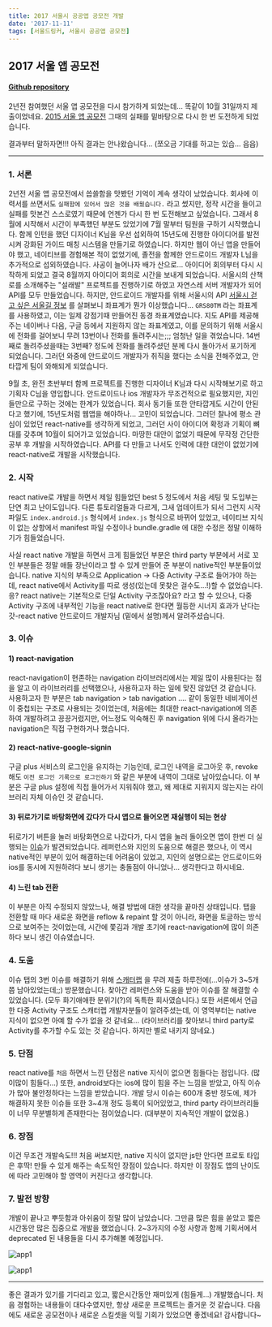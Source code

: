 ```yaml
---
title: 2017 서울시 공공앱 공모전 개발
date: '2017-11-11'
tags: [서울드링커, 서울시 공공앱 공모전]
---
```


## 2017 서울 앱 공모전

#### [Github repository](https://github.com/seouldrinker/seoulDrinkerFront)

2년전 참여했던 서울 앱 공모전을 다시 참가하게 되었는데... 똑같이 10월 31일까지 제출이었네요.
[2015 서울 앱 공모전](https://jicjjang.github.io/2015/11/08/seoul-app-contest-with-django)
그때의 실패를 밑바탕으로 다시 한 번 도전하게 되었습니다.

결과부터 말하자면!!! 아직 결과는 안나왔습니다... (쪼오금 기대를 하고는 있습... 읍읍)

---

### 1. 서론

2년전 서울 앱 공모전에서 씁쓸함을 맛봤던 기억이 계속 생각이 났었습니다. 회사에 이력서를 쓰면서도
`실패함에 있어서 많은 것을 배웠습니다.` 라고 썼지만, 정작 시간을 들이고 실패를 맛본건 스스로였기 때문에
언젠가 다시 한 번 도전해보고 싶었습니다. 그래서 8월에 시작해서 시간이 부족했던 부분도 있었기에 7월 말부터
팀원을 구하기 시작했습니다. 함께 인턴을 했던 디자이너 K님을 우선 섭외하여 15년도에 진행한 아이디어를 발전시켜
강화된 가이드 매칭 시스템을 만들기로 하였습니다. 하지만 웹이 아닌 앱을 만들어야 했고, 네이티브를
경험해본 적이 없었기에, 졸전을 함께한 안드로이드 개발자 L님을 추가적으로 섭외하였습니다. 사공이 늘어나자
배가 산으로... 아이디어 회의부터 다시 시작하게 되었고 결국 8월까지 아이디어 회의로 시간을 보내게 되었습니다.
서울시의 산책로를 소개해주는 "설래발" 프로젝트를 진행하기로 하였고 자연스레 서버 개발자가 되어 API를
모두 만들었습니다. 하지만, 안드로이드 개발자를 위해 서울시의 API [서울시 걷고 싶은 서울길 정보](http://data.seoul.go.kr/openinf/openapiview.jsp?infId=OA-2501) 를 살펴보니 좌표계가
뭔가 이상했습니다... `GRS80TM` 라는 좌표계를 사용하였고, 이는 일제 강점기때 만들어진 동경 좌표계였습니다.
지도 API를 제공해주는 네이버나 다음, 구글 등에서 지원하지 않는 좌표계였고, 이를 문의하기 위해
서울시에 전화를 걸어보니 무려 13번이나 전화를 돌려주시는;;; 엄청난 일을 겪었습니다.
14번째로 돌려주셨을때는 3번째? 정도에 전화를 돌려주셨던 분께 다시 돌아가서 포기하게 되었습니다.
그러던 와중에 안드로이드 개발자가 취직을 했다는 소식을 전해주었고, 안타깝게 팀이 와해되게 되었습니다.

9월 초, 완전 초반부터 함께 프로젝트를 진행한 디자이너 K님과 다시 시작해보기로 하고 기획자 C님을 영입합니다.
안드로이드나 ios 개발자가 무조건적으로 필요했지만, 지인들만으로 구하는 것에는 한계가 있었습니다.
회사 동기들 또한 안타깝게도 시간이 안된다고 했기에, 15년도처럼 웹앱을 해야하나... 고민이 되었습니다.
그러던 찰나에 평소 관심이 있었던 react-native를 생각하게 되었고, 그러던 사이 아이디어 확정과
기획이 뼈대를 갖추며 10월이 되어가고 있었습니다. 마땅한 대안이 없었기 때문에 무작정 간단한 공부 후
개발을 시작하였습니다. API를 다 만들고 나서도 인력에 대한 대안이 없었기에 react-native로 개발을
시작했습니다.

### 2. 시작

react native로 개발을 하면서 제일 힘들었던 best 5 정도에서 처음 세팅 및 도입부는 단연 최고 난이도입니다.
다른 튜토리얼들과 다르게, 그새 업데이트가 되서 그런지 시작 파일도 `index.android.js` 형식에서
`index.js` 형식으로 바뀌어 있었고, 네이티브 지식이 없는 상항에서 manifest 파일 수정이나 bundle.gradle
에 대한 수정은 정말 이해하기가 힘들었습니다.

사실 react native 개발을 하면서 크게 힘들었던 부분은 third party 부분에서 서로 꼬인 부분들은 정말
애들 장난이라고 할 수 있게 만들어 준 부분이 native적인 부분들이었습니다. native 지식의 부족으로
Application -> 다중 Activity 구조로 들어가야 하는데, react native에서 Activity를 따로
생성(있는데 못찾은 걸수도...!)할 수 없었습니다. 응? react native는 기본적으로 단일 Activity
구조잖아요? 라고 할 수 있으나, 다중 Activity 구조에 내부적인 기능을 react native로 한다면 월등한
시너지 효과가 난다는 갓-react native 안드로이드 개발자님 (밑에서 설명)께서 알려주셨습니다.

### 3. 이슈

#### 1) react-navigation

react-navigation이 현존하는 navigation 라이브러리에서는 제일 많이 사용된다는 점을 알고
이 라이브러리를 선택했으나, 사용하고자 하는 일에 맞진 않았던 것 같습니다. 사용하고자 한 부분은
tab navigation > tab navigation .... 같이 동일한 네비게이션이 중첩되는 구조로 사용되는
것이었는데, 처음에는 최대한 react-navigation에 의존하여 개발하려고 끙끙거렸지만, 어느정도 익숙해진 후
navigation 위에 다시 올라가는 navigation은 직접 구현하거나 했습니다.

#### 2) react-native-google-signin

구글 plus 서비스의 로그인을 유지하는 기능인데, 로그인 내역을 로그아웃 후, revoke 해도 `이전 로그인 기록으로 로그인하기`
와 같은 부분에 내역이 그대로 남아있습니다. 이 부분은 구글 plus 설정에 직접 들어가서 지워줘야 했고,
왜 제대로 지워지지 않는지는 라이브러리 자체 이슈인 것 같습니다.

#### 3) 뒤로가기로 바탕화면에 갔다가 다시 앱으로 들어오면 재실행이 되는 현상

뒤로가기 버튼을 눌러 바탕화면으로 나갔다가, 다시 앱을 눌러 돌아오면 앱이 한번 더 실행되는 [이슈](https://github.com/facebook/react-native/issues/13483)가 발견되었습니다.
레퍼런스와 지인의 도움으로 해결은 했으나, 이 역시 native적인 부분이 있어 해결하는데 어려움이 있었고,
지인의 설명으로는 안드로이드와 ios를 동시에 지원하려다 보니 생기는 충돌점이 아니었나... 생각한다고 하시네요.

#### 4) 느린 tab 전환

이 부분은 아직 수정되지 않았느나, 해결 방법에 대한 생각을 끝마친 상태입니다. 탭을 전환할 때 마다 새로운
화면을 reflow & repaint 할 것이 아니라, 화면을 토글하는 방식으로 보여주는 것이었는데,
시간에 쫓김과 개발 초기에 react-navigation에 많이 의존하다 보니 생긴 이슈였습니다.

### 4. 도움

이슈 탭의 3번 이슈를 해결하기 위해 [스캐터랩](http://www.scatterlab.co.kr/)
을 무려 제출 하루전에(...이슈가 3~5개 쯤 남아있었는데;;) 방문했습니다. 찾아간 레퍼런스와 도움을 받아
이슈를 잘 해결할 수 있었습니다. (모두 화기애애한 분위기(?)의 독특한 회사였습니다.) 또한 서론에서 언급한
다중 Activity 구조도 스캐터랩 개발자분들이 알려주셨는데, 이 영역부터는 native 지식이 없으면 아예
할 수가 없을 것 같네요... (라이브러리를 찾아보니 third party로 Activity를 추가할 수도 있는 것 같습니다.
하지만 별로 내키지 않네요.)

### 5. 단점

react native를 `처음` 하면서 느낀 단점은 native 지식이 없으면 힘들다는 점입니다. (많이많이 힘들다...)
또한, android보다는 ios에 많이 힘을 주는 느낌을 받았고, 아직 이슈가 많아 불안정하다는 느낌을 받았습니다.
개발 당시 이슈는 600개 중반 정도에, 제가 해결하지 못한 이슈들 또한 3~4개 정도 등록이 되어있었고,
third party 라이브러리들이 너무 무분별하게 존재한다는 점이었습니다. (대부분이 지속적인 개발이 없었음.)

### 6. 장점

이건 무조건 개발속도!!! 처음 써보지만, native 지식이 없지만 js만 안다면 프로토 타입은 후딱!
만들 수 있게 해주는 속도적인 장점이 있습니다. 하지만 이 장점도 앱의 난이도에 따라 고민해야 할 영역이
커진다고 생각합니다.

### 7. 발전 방향

개발이 끝나고 뿌듯함과 아쉬움이 정말 많이 남았습니다. 그만큼 많은 힘을 쏟았고 짧은 시간동안 많은 집중으로
개발을 했었습니다. 2~3가지의 수정 사항과 함께 기획서에서 deprecated 된 내용들을 다시 추가해볼 예정입니다.

![app1](./app1.png)

![app1](./app2.png)

---

좋은 결과가 있기를 기다리고 있고, 짧은시간동안 재미있게 (힘들게...) 개발했습니다.
처음 경험하는 내용들이 대다수였지만, 항상 새로운 프로젝트는 즐거운 것 같습니다. 다음에도
새로운 공모전이나 새로운 스킬셋을 익힐 기회가 있었으면 좋겠네요!
감사합니다~
